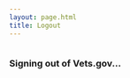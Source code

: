 ```yaml
---
layout: page.html
title: Logout
---
```


<div class="main home" role="main">
  <div class="section main-menu">
    <div class="row">
      <div class="small-12 columns">
        <div id="csp-inline-patch-logout">
        <h3>Signing out of Vets.gov...</h3>
        </div>
      </div>
    </div>
  </div>
</div>

<script>
if (location.search.substring(1) === 'success=true') {
  window.opener.sessionStorage.removeItem('userToken');
  window.opener.sessionStorage.removeItem('entryTime');
  window.opener.location.reload();
  window.close();
}
</script>
